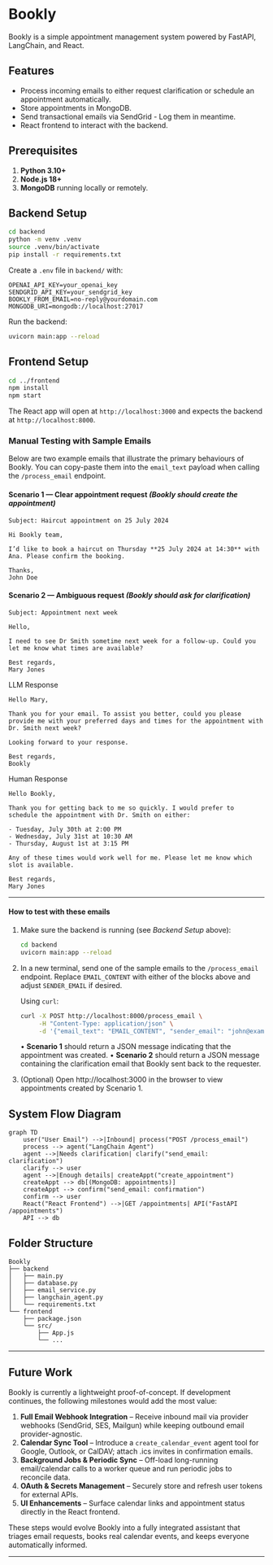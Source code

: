 # Bookly

Bookly is a simple appointment management system powered by FastAPI, LangChain, and React.

## Features

- Process incoming emails to either request clarification or schedule an appointment automatically.
- Store appointments in MongoDB.
- Send transactional emails via SendGrid - Log them in meantime.
- React frontend to interact with the backend.

## Prerequisites

1. **Python 3.10+**
2. **Node.js 18+**
3. **MongoDB** running locally or remotely.

## Backend Setup

```bash
cd backend
python -m venv .venv
source .venv/bin/activate
pip install -r requirements.txt
```

Create a `.env` file in `backend/` with:

```env
OPENAI_API_KEY=your_openai_key
SENDGRID_API_KEY=your_sendgrid_key
BOOKLY_FROM_EMAIL=no-reply@yourdomain.com
MONGODB_URI=mongodb://localhost:27017
```

Run the backend:

```bash
uvicorn main:app --reload
```

## Frontend Setup

```bash
cd ../frontend
npm install
npm start
```

The React app will open at `http://localhost:3000` and expects the backend at `http://localhost:8000`.


### Manual Testing with Sample Emails

Below are two example emails that illustrate the primary behaviours of Bookly. You can copy-paste them into the `email_text` payload when calling the `/process_email` endpoint.

#### Scenario 1 — Clear appointment request *(Bookly should create the appointment)*

```text
Subject: Haircut appointment on 25 July 2024

Hi Bookly team,

I’d like to book a haircut on Thursday **25 July 2024 at 14:30** with Ana. Please confirm the booking.

Thanks,
John Doe
```

#### Scenario 2 — Ambiguous request *(Bookly should ask for clarification)*

```text
Subject: Appointment next week

Hello,

I need to see Dr Smith sometime next week for a follow-up. Could you let me know what times are available?

Best regards,
Mary Jones
```
LLM Response
```text
Hello Mary,

Thank you for your email. To assist you better, could you please provide me with your preferred days and times for the appointment with Dr. Smith next week? 

Looking forward to your response.

Best regards,
Bookly
```

Human Response
```text
Hello Bookly,

Thank you for getting back to me so quickly. I would prefer to schedule the appointment with Dr. Smith on either:

- Tuesday, July 30th at 2:00 PM
- Wednesday, July 31st at 10:30 AM  
- Thursday, August 1st at 3:15 PM

Any of these times would work well for me. Please let me know which slot is available.

Best regards,
Mary Jones
```

---

#### How to test with these emails

1. Make sure the backend is running (see *Backend Setup* above):

   ```bash
   cd backend
   uvicorn main:app --reload
   ```

2. In a new terminal, send one of the sample emails to the `/process_email` endpoint. Replace `EMAIL_CONTENT` with either of the blocks above and adjust `SENDER_EMAIL` if desired.

   Using `curl`:

   ```bash
   curl -X POST http://localhost:8000/process_email \
        -H "Content-Type: application/json" \
        -d '{"email_text": "EMAIL_CONTENT", "sender_email": "john@example.com"}'
   ```

   • **Scenario 1** should return a JSON message indicating that the appointment was created.
   • **Scenario 2** should return a JSON message containing the clarification email that Bookly sent back to the requester.

3. (Optional) Open http://localhost:3000 in the browser to view appointments created by Scenario 1.

## System Flow Diagram

```mermaid
graph TD
    user("User Email") -->|Inbound| process("POST /process_email")
    process --> agent("LangChain Agent")
    agent -->|Needs clarification| clarify("send_email: clarification")
    clarify --> user
    agent -->|Enough details| createAppt("create_appointment")
    createAppt --> db[(MongoDB: appointments)]
    createAppt --> confirm("send_email: confirmation")
    confirm --> user
    React("React Frontend") -->|GET /appointments| API("FastAPI /appointments")
    API --> db
```

## Folder Structure

```
Bookly
├── backend
│   ├── main.py
│   ├── database.py
│   ├── email_service.py
│   ├── langchain_agent.py
│   └── requirements.txt
└── frontend
    ├── package.json
    └── src/
        ├── App.js
        └── ...
```

---



## Future Work

Bookly is currently a lightweight proof-of-concept. If development continues, the following milestones would add the most value:

1. **Full Email Webhook Integration** – Receive inbound mail via provider webhooks (SendGrid, SES, Mailgun) while keeping outbound email provider-agnostic.
2. **Calendar Sync Tool** – Introduce a `create_calendar_event` agent tool for Google, Outlook, or CalDAV; attach .ics invites in confirmation emails.
3. **Background Jobs & Periodic Sync** – Off-load long-running email/calendar calls to a worker queue and run periodic jobs to reconcile data.
4. **OAuth & Secrets Management** – Securely store and refresh user tokens for external APIs.
5. **UI Enhancements** – Surface calendar links and appointment status directly in the React frontend.

These steps would evolve Bookly into a fully integrated assistant that triages email requests, books real calendar events, and keeps everyone automatically informed.

--- 